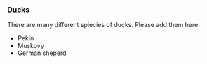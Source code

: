 ### Ducks

There are many different spiecies of ducks. Please add them here:

* Pekin
* Muskovy
* German sheperd